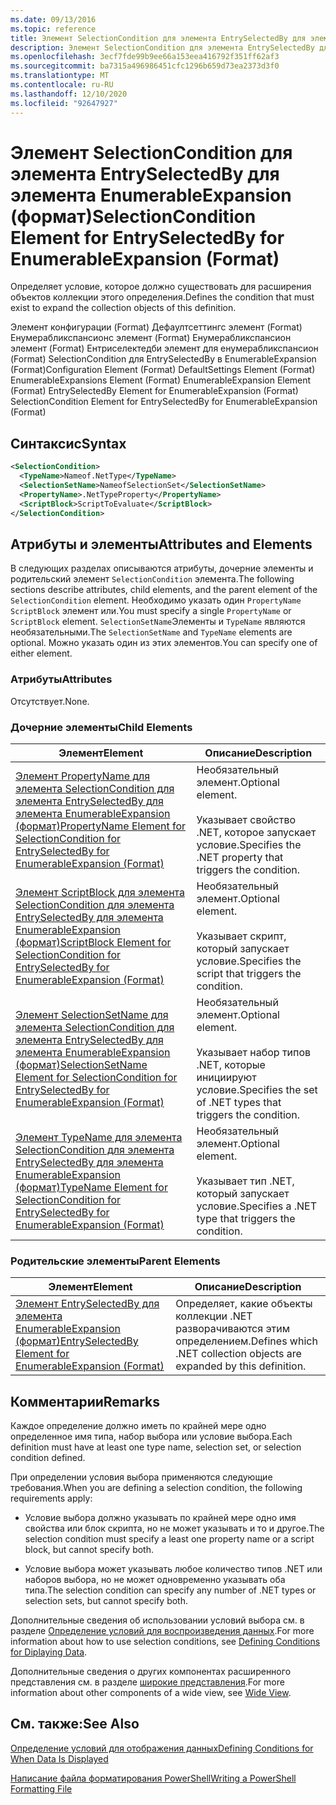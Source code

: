 ```yaml
---
ms.date: 09/13/2016
ms.topic: reference
title: Элемент SelectionCondition для элемента EntrySelectedBy для элемента EnumerableExpansion (формат)
description: Элемент SelectionCondition для элемента EntrySelectedBy для элемента EnumerableExpansion (формат)
ms.openlocfilehash: 3ecf7fde99b9ee66a153eea416792f351ff62af3
ms.sourcegitcommit: ba7315a496986451cfc1296b659d73ea2373d3f0
ms.translationtype: MT
ms.contentlocale: ru-RU
ms.lasthandoff: 12/10/2020
ms.locfileid: "92647927"
---
```

# <a name="selectioncondition-element-for-entryselectedby-for-enumerableexpansion-format"></a><span data-ttu-id="1d3e6-103">Элемент SelectionCondition для элемента EntrySelectedBy для элемента EnumerableExpansion (формат)</span><span class="sxs-lookup"><span data-stu-id="1d3e6-103">SelectionCondition Element for EntrySelectedBy for EnumerableExpansion (Format)</span></span>

<span data-ttu-id="1d3e6-104">Определяет условие, которое должно существовать для расширения объектов коллекции этого определения.</span><span class="sxs-lookup"><span data-stu-id="1d3e6-104">Defines the condition that must exist to expand the collection objects of this definition.</span></span>

<span data-ttu-id="1d3e6-105">Элемент конфигурации (Format) Дефаултсеттингс элемент (Format) Енумерабликспансионс элемент (Format) Енумерабликспансион элемент (Format) Ентриселектедби элемент для енумерабликспансион (Format) SelectionCondition для EntrySelectedBy в EnumerableExpansion (Format)</span><span class="sxs-lookup"><span data-stu-id="1d3e6-105">Configuration Element (Format) DefaultSettings Element (Format) EnumerableExpansions Element (Format) EnumerableExpansion Element (Format) EntrySelectedBy Element for EnumerableExpansion (Format) SelectionCondition Element for EntrySelectedBy for EnumerableExpansion (Format)</span></span>

## <a name="syntax"></a><span data-ttu-id="1d3e6-106">Синтаксис</span><span class="sxs-lookup"><span data-stu-id="1d3e6-106">Syntax</span></span>

```xml
<SelectionCondition>
  <TypeName>Nameof.NetType</TypeName>
  <SelectionSetName>NameofSelectionSet</SelectionSetName>
  <PropertyName>.NetTypeProperty</PropertyName>
  <ScriptBlock>ScriptToEvaluate</ScriptBlock>
</SelectionCondition>
```

## <a name="attributes-and-elements"></a><span data-ttu-id="1d3e6-107">Атрибуты и элементы</span><span class="sxs-lookup"><span data-stu-id="1d3e6-107">Attributes and Elements</span></span>

<span data-ttu-id="1d3e6-108">В следующих разделах описываются атрибуты, дочерние элементы и родительский элемент `SelectionCondition` элемента.</span><span class="sxs-lookup"><span data-stu-id="1d3e6-108">The following sections describe attributes, child elements, and the parent element of the `SelectionCondition` element.</span></span> <span data-ttu-id="1d3e6-109">Необходимо указать один `PropertyName` `ScriptBlock` элемент или.</span><span class="sxs-lookup"><span data-stu-id="1d3e6-109">You must specify a single `PropertyName` or `ScriptBlock` element.</span></span> <span data-ttu-id="1d3e6-110">`SelectionSetName`Элементы и `TypeName` являются необязательными.</span><span class="sxs-lookup"><span data-stu-id="1d3e6-110">The `SelectionSetName` and `TypeName` elements are optional.</span></span> <span data-ttu-id="1d3e6-111">Можно указать один из этих элементов.</span><span class="sxs-lookup"><span data-stu-id="1d3e6-111">You can specify one of either element.</span></span>

### <a name="attributes"></a><span data-ttu-id="1d3e6-112">Атрибуты</span><span class="sxs-lookup"><span data-stu-id="1d3e6-112">Attributes</span></span>

<span data-ttu-id="1d3e6-113">Отсутствует.</span><span class="sxs-lookup"><span data-stu-id="1d3e6-113">None.</span></span>

### <a name="child-elements"></a><span data-ttu-id="1d3e6-114">Дочерние элементы</span><span class="sxs-lookup"><span data-stu-id="1d3e6-114">Child Elements</span></span>

|<span data-ttu-id="1d3e6-115">Элемент</span><span class="sxs-lookup"><span data-stu-id="1d3e6-115">Element</span></span>|<span data-ttu-id="1d3e6-116">Описание</span><span class="sxs-lookup"><span data-stu-id="1d3e6-116">Description</span></span>|
|-------------|-----------------|
|[<span data-ttu-id="1d3e6-117">Элемент PropertyName для элемента SelectionCondition для элемента EntrySelectedBy для элемента EnumerableExpansion (формат)</span><span class="sxs-lookup"><span data-stu-id="1d3e6-117">PropertyName Element for SelectionCondition for EntrySelectedBy for EnumerableExpansion (Format)</span></span>](./propertyname-element-for-selectioncondition-for-entryselectedby-for-enumerableexpansion-format.md)|<span data-ttu-id="1d3e6-118">Необязательный элемент.</span><span class="sxs-lookup"><span data-stu-id="1d3e6-118">Optional element.</span></span><br /><br /> <span data-ttu-id="1d3e6-119">Указывает свойство .NET, которое запускает условие.</span><span class="sxs-lookup"><span data-stu-id="1d3e6-119">Specifies the .NET property that triggers the condition.</span></span>|
|[<span data-ttu-id="1d3e6-120">Элемент ScriptBlock для элемента SelectionCondition для элемента EntrySelectedBy для элемента EnumerableExpansion (формат)</span><span class="sxs-lookup"><span data-stu-id="1d3e6-120">ScriptBlock Element for SelectionCondition for EntrySelectedBy for EnumerableExpansion (Format)</span></span>](./scriptblock-element-for-selectioncondition-for-entryselectedby-for-enumerableexpansion-format.md)|<span data-ttu-id="1d3e6-121">Необязательный элемент.</span><span class="sxs-lookup"><span data-stu-id="1d3e6-121">Optional element.</span></span><br /><br /> <span data-ttu-id="1d3e6-122">Указывает скрипт, который запускает условие.</span><span class="sxs-lookup"><span data-stu-id="1d3e6-122">Specifies the script that triggers the condition.</span></span>|
|[<span data-ttu-id="1d3e6-123">Элемент SelectionSetName для элемента SelectionCondition для элемента EntrySelectedBy для элемента EnumerableExpansion (формат)</span><span class="sxs-lookup"><span data-stu-id="1d3e6-123">SelectionSetName Element for SelectionCondition for EntrySelectedBy for EnumerableExpansion (Format)</span></span>](./selectionsetname-element-for-selectioncondition-for-entryselectedby-for-enumerableexpansion-format.md)|<span data-ttu-id="1d3e6-124">Необязательный элемент.</span><span class="sxs-lookup"><span data-stu-id="1d3e6-124">Optional element.</span></span><br /><br /> <span data-ttu-id="1d3e6-125">Указывает набор типов .NET, которые инициируют условие.</span><span class="sxs-lookup"><span data-stu-id="1d3e6-125">Specifies the set of .NET types that triggers the condition.</span></span>|
|[<span data-ttu-id="1d3e6-126">Элемент TypeName для элемента SelectionCondition для элемента EntrySelectedBy для элемента EnumerableExpansion (формат)</span><span class="sxs-lookup"><span data-stu-id="1d3e6-126">TypeName Element for SelectionCondition for EntrySelectedBy for EnumerableExpansion (Format)</span></span>](./typename-element-for-selectioncondition-for-entryselectedby-for-enumerableexpansion-format.md)|<span data-ttu-id="1d3e6-127">Необязательный элемент.</span><span class="sxs-lookup"><span data-stu-id="1d3e6-127">Optional element.</span></span><br /><br /> <span data-ttu-id="1d3e6-128">Указывает тип .NET, который запускает условие.</span><span class="sxs-lookup"><span data-stu-id="1d3e6-128">Specifies a .NET type that triggers the condition.</span></span>|

### <a name="parent-elements"></a><span data-ttu-id="1d3e6-129">Родительские элементы</span><span class="sxs-lookup"><span data-stu-id="1d3e6-129">Parent Elements</span></span>

|<span data-ttu-id="1d3e6-130">Элемент</span><span class="sxs-lookup"><span data-stu-id="1d3e6-130">Element</span></span>|<span data-ttu-id="1d3e6-131">Описание</span><span class="sxs-lookup"><span data-stu-id="1d3e6-131">Description</span></span>|
|-------------|-----------------|
|[<span data-ttu-id="1d3e6-132">Элемент EntrySelectedBy для элемента EnumerableExpansion (формат)</span><span class="sxs-lookup"><span data-stu-id="1d3e6-132">EntrySelectedBy Element for EnumerableExpansion (Format)</span></span>](./entryselectedby-element-for-enumerableexpansion-format.md)|<span data-ttu-id="1d3e6-133">Определяет, какие объекты коллекции .NET разворачиваются этим определением.</span><span class="sxs-lookup"><span data-stu-id="1d3e6-133">Defines which .NET collection objects are expanded by this definition.</span></span>|

## <a name="remarks"></a><span data-ttu-id="1d3e6-134">Комментарии</span><span class="sxs-lookup"><span data-stu-id="1d3e6-134">Remarks</span></span>

<span data-ttu-id="1d3e6-135">Каждое определение должно иметь по крайней мере одно определенное имя типа, набор выбора или условие выбора.</span><span class="sxs-lookup"><span data-stu-id="1d3e6-135">Each definition must have at least one type name, selection set, or selection condition defined.</span></span>

<span data-ttu-id="1d3e6-136">При определении условия выбора применяются следующие требования.</span><span class="sxs-lookup"><span data-stu-id="1d3e6-136">When you are defining a selection condition, the following requirements apply:</span></span>

- <span data-ttu-id="1d3e6-137">Условие выбора должно указывать по крайней мере одно имя свойства или блок скрипта, но не может указывать и то и другое.</span><span class="sxs-lookup"><span data-stu-id="1d3e6-137">The selection condition must specify a least one property name or a script block, but cannot specify both.</span></span>

- <span data-ttu-id="1d3e6-138">Условие выбора может указывать любое количество типов .NET или наборов выбора, но не может одновременно указывать оба типа.</span><span class="sxs-lookup"><span data-stu-id="1d3e6-138">The selection condition can specify any number of .NET types or selection sets, but cannot specify both.</span></span>

<span data-ttu-id="1d3e6-139">Дополнительные сведения об использовании условий выбора см. в разделе [Определение условий для воспроизведения данных](./defining-conditions-for-displaying-data.md).</span><span class="sxs-lookup"><span data-stu-id="1d3e6-139">For more information about how to use selection conditions, see [Defining Conditions for Diplaying Data](./defining-conditions-for-displaying-data.md).</span></span>

<span data-ttu-id="1d3e6-140">Дополнительные сведения о других компонентах расширенного представления см. в разделе [широкие представления](./creating-a-wide-view.md).</span><span class="sxs-lookup"><span data-stu-id="1d3e6-140">For more information about other components of a wide view, see [Wide View](./creating-a-wide-view.md).</span></span>

## <a name="see-also"></a><span data-ttu-id="1d3e6-141">См. также:</span><span class="sxs-lookup"><span data-stu-id="1d3e6-141">See Also</span></span>

[<span data-ttu-id="1d3e6-142">Определение условий для отображения данных</span><span class="sxs-lookup"><span data-stu-id="1d3e6-142">Defining Conditions for When Data Is Displayed</span></span>](./defining-conditions-for-displaying-data.md)

[<span data-ttu-id="1d3e6-143">Написание файла форматирования PowerShell</span><span class="sxs-lookup"><span data-stu-id="1d3e6-143">Writing a PowerShell Formatting File</span></span>](./writing-a-powershell-formatting-file.md)
